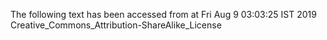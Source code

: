The following text has been accessed from at Fri Aug 9 03:03:25 IST 2019
Creative_Commons_Attribution-ShareAlike_License
